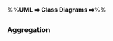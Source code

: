 <link rel="stylesheet" href="{{baseUrl}}/css/textbook.css">

<div class="website-content">

%%**UML :arrow_right: Class Diagrams :arrow_right:**%%

### Aggregation

<div id="main">

<include src="./what/embed.md" />

</div>
</div>
